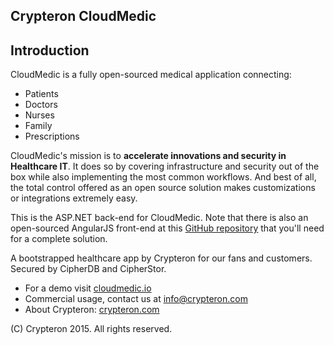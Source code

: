 Crypteron CloudMedic
--------------------

## Introduction

CloudMedic is a fully open-sourced medical application connecting:
* Patients
* Doctors
* Nurses
* Family
* Prescriptions 

CloudMedic's mission is to **accelerate innovations and security in Healthcare IT**. It does so by covering infrastructure and security out of the box while also implementing the most common workflows. And best of all, the total control offered as an open source solution makes customizations or integrations extremely easy.

This is the ASP.NET back-end for CloudMedic. Note that there is also an open-sourced AngularJS front-end at this [GitHub repository](https://github.com/crypteron/cloudmedic-angular) that you'll need for a complete solution.

A bootstrapped healthcare app by Crypteron for our fans and customers. Secured by CipherDB and CipherStor.

   - For a demo visit [cloudmedic.io](http://cloudmedic.io)
   - Commercial usage, contact us at info@crypteron.com 
   - About Crypteron: [crypteron.com](https://www.crypteron.com)

(C) Crypteron 2015. All rights reserved.
